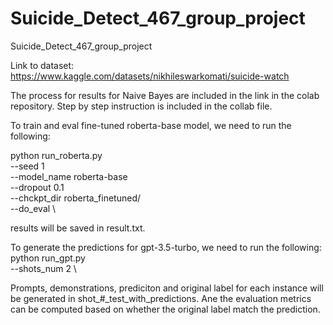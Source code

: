 # Suicide_Detect_467_group_project
Suicide_Detect_467_group_project

Link to dataset: https://www.kaggle.com/datasets/nikhileswarkomati/suicide-watch 


The process for results for Naive Bayes are included in the link in the colab repository. Step by step instruction is included in the collab file. 

To train and eval fine-tuned roberta-base model, we need to run the following:

python run_roberta.py \
  --seed 1 \
  --model_name roberta-base \
  --dropout 0.1 \
  --chckpt_dir roberta_finetuned/ \
  --do_eval \

results will be saved in result.txt. 

To generate the predictions for gpt-3.5-turbo, we need to run the following:
python run_gpt.py \
    --shots_num 2 \

Prompts, demonstrations, prediciton and original label for each instance will be generated in shot_#_test_with_predictions. Ane the evaluation metrics can be computed based on whether the original label match the prediction. 
